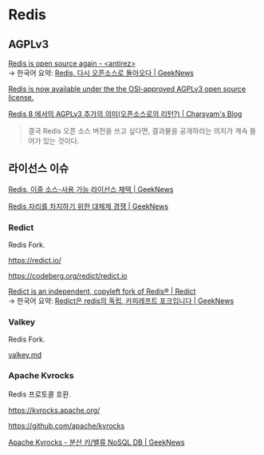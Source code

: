# Redis

## AGPLv3

[Redis is open source again - &lt;antirez&gt;](https://antirez.com/news/151) \
→ 한국어 요약:
[Redis, 다시 오픈소스로 돌아오다 | GeekNews](https://news.hada.io/topic?id=20634)

[Redis is now available under the the OSI-approved AGPLv3 open source license.](https://redis.io/blog/agplv3/)

[Redis 8 에서의 AGPLv3 추가의 의미(오픈소스로의 리턴?) | Charsyam's Blog](https://charsyam.wordpress.com/2025/05/02/redis-8-%ec%97%90%ec%84%9c%ec%9d%98-agplv3-%ec%b6%94%ea%b0%80%ec%9d%98-%ec%9d%98%eb%af%b8%ec%98%a4%ed%94%88%ec%86%8c%ec%8a%a4%eb%a1%9c%ec%9d%98-%eb%a6%ac%ed%84%b4/)

> 결국 Redis 오픈 소스 버전을 쓰고 싶다면, 결과물을 공개하라는 의지가 계속
> 들어가 있는 것이다.

## 라이선스 이슈

[Redis, 이중 소스-사용 가능 라이선스 채택 | GeekNews](https://news.hada.io/topic?id=13944)

[Redis 자리를 차지하기 위한 대체제 경쟁 | GeekNews](https://news.hada.io/topic?id=14058)

### Redict

Redis Fork.

<https://redict.io/>

<https://codeberg.org/redict/redict.io>

[Redict is an independent, copyleft fork of Redis® | Redict](https://redict.io/posts/2024-03-22-redict-is-an-independent-fork/) \
→ 한국어 요약:
[Redict은 redis의 독립, 카피레프트 포크입니다 | GeekNews](https://news.hada.io/topic?id=13969)

### Valkey

Redis Fork.

[valkey.md](./valkey.md)

### Apache Kvrocks

Redis 프로토콜 호환.

<https://kvrocks.apache.org/>

<https://github.com/apache/kvrocks>

[Apache Kvrocks - 분산 키/밸류 NoSQL DB | GeekNews](https://news.hada.io/topic?id=14086)
